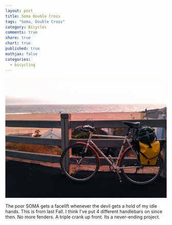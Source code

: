 ```yaml
---
layout: post
title: Soma Double Cross
tags: "Soma, Double Cross"
category: Bicycles
comments: true
share: true
chart: true
published: true
mathjax: false
categories: 
  - bicycling
---
```


![Soma Double Cross @ Santa Monica Beach](/images/post/7595650584_975b94fc31_z.jpg)

The poor SOMA gets a facelift whenever the devil gets a hold of my idle hands. This is from last Fall. I think I've put 4 different handlebars on since then. No more fenders. A triple crank up front. Its a never-ending project.